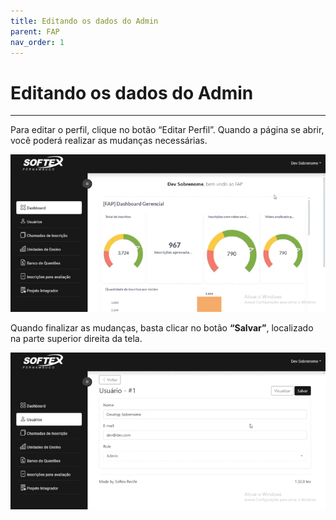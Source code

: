 ```yaml
---
title: Editando os dados do Admin
parent: FAP
nav_order: 1
---
```


# Editando os dados do Admin

---
Para editar o perfil, clique no botão “Editar Perfil”. Quando a página se abrir, você poderá realizar as mudanças necessárias. 

![Editando os dados do Admin](/assets/gifs/editarperfiladm1.gif)

Quando finalizar as mudanças, basta clicar no botão **“Salvar”**, localizado na parte superior direita da tela.

![Editando os dados do Admin](/assets/gifs/editarperfiladm2.gif)